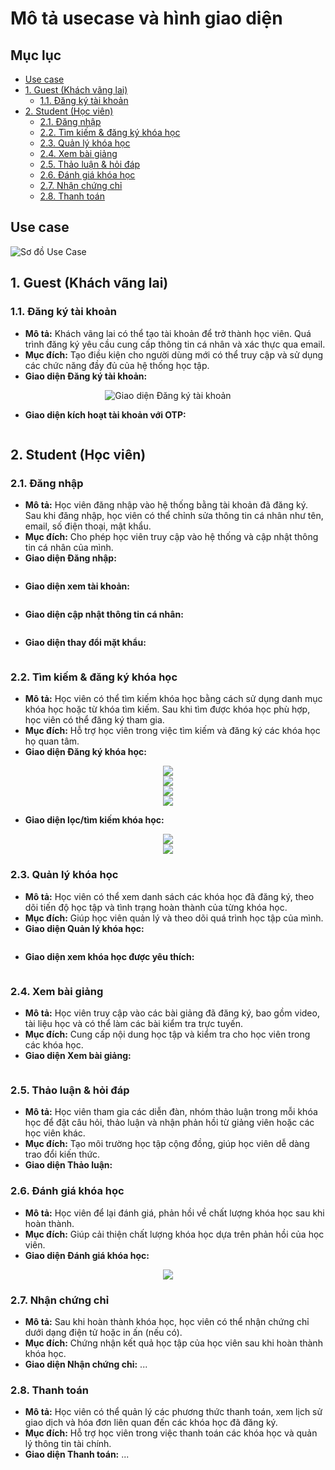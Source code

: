 # Mô tả usecase và hình giao diện

## Mục lục
- [Use case](#use-case)
- [1. Guest (Khách vãng lai)](#1-guest-khách-vãng-lai)
    - [1.1. Đăng ký tài khoản](#11-đăng-ký-tài-khoản)
- [2. Student (Học viên)](#2-student-học-viên)
    - [2.1. Đăng nhập](#21-đăng-nhập)
    - [2.2. Tìm kiếm & đăng ký khóa học](#22-tìm-kiếm--đăng-ký-khóa-học)
    - [2.3. Quản lý khóa học](#23-quản-lý-khóa-học)
    - [2.4. Xem bài giảng](#24-xem-bài-giảng)
    - [2.5. Thảo luận & hỏi đáp](#25-thảo-luận--hỏi-đáp)
    - [2.6. Đánh giá khóa học](#26-đánh-giá-khóa-học)
    - [2.7. Nhận chứng chỉ](#27-nhận-chứng-chỉ)
    - [2.8. Thanh toán](#28-thanh-toán)

## Use case
![Sơ đồ Use Case](images/usecase_diagram.png)

## 1. Guest (Khách vãng lai)

### 1.1. Đăng ký tài khoản

- **Mô tả:** Khách vãng lai có thể tạo tài khoản để trở thành học viên. Quá trình đăng ký yêu cầu cung cấp thông tin cá nhân và xác thực qua email.
- **Mục đích:** Tạo điều kiện cho người dùng mới có thể truy cập và sử dụng các chức năng đầy đủ của hệ thống học tập.
- **Giao diện Đăng ký tài khoản:**
  
<div style="text-align: center;">
  <img src="images/register.png" alt="Giao diện Đăng ký tài khoản">
</div>

- **Giao diện kích hoạt tài khoản với OTP:**

<div style="text-align: center;">
  <img src="images/otp_validation.png" alt="">
</div>


## 2. Student (Học viên)

### 2.1. Đăng nhập

- **Mô tả:** Học viên đăng nhập vào hệ thống bằng tài khoản đã đăng ký. Sau khi đăng nhập, học viên có thể chỉnh sửa thông tin cá nhân như tên, email, số điện thoại, mật khẩu.
- **Mục đích:** Cho phép học viên truy cập vào hệ thống và cập nhật thông tin cá nhân của mình.
- **Giao diện Đăng nhập:**

<div style="text-align: center;">
  <img src="images/login.png" alt="">
</div>

- **Giao diện xem tài khoản:**

<div style="text-align: center;">
  <img src="images/account.png" alt="">
</div>

- **Giao diện cập nhật thông tin cá nhân:**

<div style="text-align: center;">
  <img src="images/update_profile.png" alt="">
</div>

- **Giao diện thay đổi mặt khẩu:**

<div style="text-align: center;">
  <img src="images/change_password.png" alt="">
</div>

### 2.2. Tìm kiếm & đăng ký khóa học

- **Mô tả:** Học viên có thể tìm kiếm khóa học bằng cách sử dụng danh mục khóa học hoặc từ khóa tìm kiếm. Sau khi tìm được khóa học phù hợp, học viên có thể đăng ký tham gia.
- **Mục đích:** Hỗ trợ học viên trong việc tìm kiếm và đăng ký các khóa học họ quan tâm.
- **Giao diện Đăng ký khóa học:**

<div style="text-align: center;">
  <img src="images/course_detail_1.png">
</div>

<div style="text-align: center;">
  <img src="images/course_detail_2.png">
</div>

<div style="text-align: center;">
  <img src="images/course_detail_3.png">
</div>

<div style="text-align: center;">
  <img src="images/course_detail_4_review.png">
</div>

- **Giao diện lọc/tìm kiếm khóa học:**

<div style="text-align: center;">
  <img src="images/search.png">
</div>

<div style="text-align: center;">
  <img src="images/search_filter.png">
</div>

### 2.3. Quản lý khóa học

- **Mô tả:** Học viên có thể xem danh sách các khóa học đã đăng ký, theo dõi tiến độ học tập và tình trạng hoàn thành của từng khóa học.
- **Mục đích:** Giúp học viên quản lý và theo dõi quá trình học tập của mình.
- **Giao diện Quản lý khóa học:**

<div style="text-align: center;">
  <img src="images/search_filter.png" alt="">
</div>

- **Giao diện xem khóa học được yêu thích:**

<div style="text-align: center;">
  <img src="images/wish_list.png" alt="">
</div>

### 2.4. Xem bài giảng

- **Mô tả:** Học viên truy cập vào các bài giảng đã đăng ký, bao gồm video, tài liệu học và có thể làm các bài kiểm tra trực tuyến.
- **Mục đích:** Cung cấp nội dung học tập và kiểm tra cho học viên trong các khóa học.
- **Giao diện Xem bài giảng:**

<div style="text-align: center;">
  <img src="images/course_management.png" alt="">
</div>

### 2.5. Thảo luận & hỏi đáp

- **Mô tả:** Học viên tham gia các diễn đàn, nhóm thảo luận trong mỗi khóa học để đặt câu hỏi, thảo luận và nhận phản hồi từ giảng viên hoặc các học viên khác.
- **Mục đích:** Tạo môi trường học tập cộng đồng, giúp học viên dễ dàng trao đổi kiến thức.
- **Giao diện Thảo luận:**

### 2.6. Đánh giá khóa học

- **Mô tả:** Học viên để lại đánh giá, phản hồi về chất lượng khóa học sau khi hoàn thành.
- **Mục đích:** Giúp cải thiện chất lượng khóa học dựa trên phản hồi của học viên.
- **Giao diện Đánh giá khóa học:**

<div style="text-align: center;">
  <img src="images/course_detail_4_review.png">
</div>

### 2.7. Nhận chứng chỉ

- **Mô tả:** Sau khi hoàn thành khóa học, học viên có thể nhận chứng chỉ dưới dạng điện tử hoặc in ấn (nếu có).
- **Mục đích:** Chứng nhận kết quả học tập của học viên sau khi hoàn thành khóa học.
- **Giao diện Nhận chứng chỉ:** ...

### 2.8. Thanh toán

- **Mô tả:** Học viên có thể quản lý các phương thức thanh toán, xem lịch sử giao dịch và hóa đơn liên quan đến các khóa học đã đăng ký.
- **Mục đích:** Hỗ trợ học viên trong việc thanh toán các khóa học và quản lý thông tin tài chính.
- **Giao diện Thanh toán:** ...
